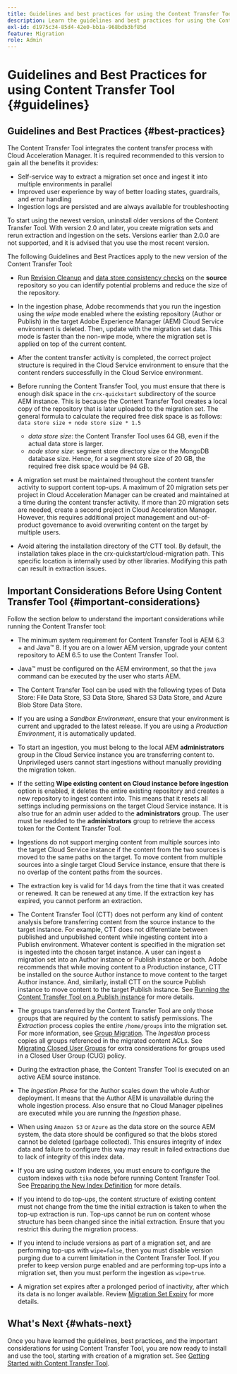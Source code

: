 ```yaml
---
title: Guidelines and best practices for using the Content Transfer Tool
description: Learn the guidelines and best practices for using the Content Transfer Tool.
exl-id: d1975c34-85d4-42e0-bb1a-968bdb3bf85d
feature: Migration
role: Admin
---
```


# Guidelines and  Best Practices for using Content Transfer Tool {#guidelines}

## Guidelines and Best Practices {#best-practices}

<!-- Alexandru: hiding for now

>[!CONTEXTUALHELP]
>id="aemcloud_ctt_guidelines"
>title="Guidelines and Best Practices"
>abstract="Review guidelines and best practices to use the Content Transfer tool including revision cleanup tasks, Disk space considerations and more."
>additional-url="https://experienceleague.adobe.com/docs/experience-manager-cloud-service/content/migration-journey/cloud-migration/content-transfer-tool/getting-started-content-transfer-tool.html" text="Important Considerations for using Content Transfer Tool"
>additional-url="https://experienceleague.adobe.com/docs/experience-manager-cloud-service/content/migration-journey/cloud-migration/content-transfer-tool/group-migration.md#important-considerations" text="Important Considerations when Migrating Groups" 

-->

The Content Transfer Tool integrates the content transfer process with Cloud Acceleration Manager. It is required recommended to this version to gain all the benefits it provides:

* Self-service way to extract a migration set once and ingest it into multiple environments in parallel
* Improved user experience by way of better loading states, guardrails, and error handling 
* Ingestion logs are persisted and are always available for troubleshooting

To start using the newest version, uninstall older versions of the Content Transfer Tool. With version 2.0 and later, you create migration sets and rerun extraction and ingestion on the sets.
Versions earlier than 2.0.0 are not supported, and it is advised that you use the most recent version.

The following Guidelines and Best Practices apply to the new version of the Content Transfer Tool:

* Run [Revision Cleanup](https://experienceleague.adobe.com/docs/experience-manager-65/deploying/deploying/revision-cleanup.html) and [data store consistency checks](https://experienceleague.adobe.com/docs/experience-cloud-kcs/kbarticles/KA-16550.html) on the **source** repository so you can identify potential problems and reduce the size of the repository.

* In the ingestion phase, Adobe recommends that you run the ingestion using the *wipe* mode enabled where the existing repository (Author or Publish) in the target Adobe Experience Manager (AEM) Cloud Service environment is deleted. Then, update with the migration set data. This mode is faster than the non-wipe mode,  where the migration set is applied on top of the current content.

* After the content transfer activity is completed, the correct project structure is required in the Cloud Service environment to ensure that the content renders successfully in the Cloud Service environment.

* Before running the Content Transfer Tool, you must ensure that there is enough disk space in the `crx-quickstart` subdirectory of the source AEM instance. This is because the Content Transfer Tool creates a local copy of the repository that is later uploaded to the migration set. 
   The general formula to calculate the required free disk space is as follows:
   `data store size + node store size * 1.5`

     * *data store size*: the Content Transfer Tool uses 64 GB, even if the actual data store is larger.
     * *node store size*: segment store directory size or the MongoDB database size.
  Hence, for a segment store size of 20 GB, the required free disk space would be 94 GB.
  
* A migration set must be maintained throughout the content transfer activity to support content top-ups. A maximum of 20 migration sets per project in Cloud Acceleration Manager can be created and maintained at a time during the content transfer activity. If more than 20 migration sets are needed, create a second project in Cloud Acceleration Manager. However, this requires additional project management and out-of-product governance to avoid overwriting content on the target by multiple users.

* Avoid altering the installation directory of the CTT tool. By default, the installation takes place in the crx-quickstart/cloud-migration path. This specific location is internally used by other libraries. Modifying this path can result in extraction issues.

## Important Considerations Before Using Content Transfer Tool {#important-considerations}

Follow the section below to understand the important considerations while running the Content Transfer tool:

* The minimum system requirement for Content Transfer Tool is AEM 6.3 + and Java&trade; 8. If you are on a lower AEM version, upgrade your content repository to AEM 6.5 to use the Content Transfer Tool.

* Java&trade; must be configured on the AEM environment, so that the `java` command can be executed by the user who starts AEM.

* The Content Transfer Tool can be used with the following types of Data Store: File Data Store, S3 Data Store, Shared S3 Data Store, and Azure Blob Store Data Store.

* If you are using a *Sandbox Environment*, ensure that your environment is current and upgraded to the latest release. If you are using a *Production Environment*, it is automatically updated.

* To start an ingestion, you must belong to the local AEM **administrators** group in the Cloud Service instance you are transferring content to. Unprivileged users cannot start ingestions without manually providing the migration token.

* If the setting **Wipe existing content on Cloud instance before ingestion** option is enabled, it deletes the entire existing repository and creates a new repository to ingest content into. This means that it resets all settings including permissions on the target Cloud Service instance. It is also true for an admin user added to the **administrators** group. The user must be readded to the **administrators** group to retrieve the access token for the Content Transfer Tool.

* Ingestions do not support merging content from multiple sources into the target Cloud Service instance if the content from the two sources is moved to the same paths on the target. To move content from multiple sources into a single target Cloud Service instance, ensure that there is no overlap of the content paths from the sources.

* The extraction key is valid for 14 days from the time that it was created or renewed. It can be renewed at any time. If the extraction key has expired, you cannot perform an extraction.

* The Content Transfer Tool (CTT) does not perform any kind of content analysis before transferring content from the source instance to the target instance. For example, CTT does not differentiate between published and unpublished content while ingesting content into a Publish environment. Whatever content is specified in the migration set is ingested into the chosen target instance. A user can ingest a migration set into an Author instance or Publish instance or both. Adobe recommends that while moving content to a Production instance, CTT be installed on the source Author instance to move content to the target Author instance. And, similarly, install CTT on the source Publish instance to move content to the target Publish instance. See [Running the Content Transfer Tool on a Publish instance](https://experienceleague.adobe.com/docs/experience-manager-cloud-service/content/migration-journey/cloud-migration/content-transfer-tool/getting-started-content-transfer-tool.html#running-tool) for more details.

* The groups transferred by the Content Transfer Tool are only those groups that are required by the content to satisfy permissions. The _Extraction_ process copies the entire `/home/groups` into the migration set. For more information, see [Group Migration](/help/journey-migration/content-transfer-tool/using-content-transfer-tool/group-migration.md). The _Ingestion_ process copies all groups referenced in the migrated content ACLs. See [Migrating Closed User Groups](/help/journey-migration/content-transfer-tool/using-content-transfer-tool/closed-user-groups-migration.md) for extra considerations for groups used in a Closed User Group (CUG) policy.

* During the extraction phase, the Content Transfer Tool is executed on an active AEM source instance.

* The *Ingestion Phase* for the Author scales down the whole Author deployment. It means that the Author AEM is unavailable during the whole ingestion process. Also ensure that no Cloud Manager pipelines are executed while you are running the *Ingestion* phase. 

* When using `Amazon S3` or `Azure` as the data store on the source AEM system, the data store should be configured so that the blobs stored cannot be deleted (garbage collected). This ensures integrity of index data and failure to configure this way may result in failed extractions due to lack of integrity of this index data.

* If you are using custom indexes, you must ensure to configure  the custom indexes with `tika` node before running Content Transfer Tool. See [Preparing the New Index Definition](https://experienceleague.adobe.com/docs/experience-manager-cloud-service/content/operations/indexing.html#preparing-the-new-index-definition) for more details.

* If you intend to do top-ups, the content structure of existing content must not change from the time the initial extraction is taken to when the top-up extraction is run. Top-ups cannot be run on content whose structure has been changed since the initial extraction. Ensure that you restrict this during the migration process.

* If you intend to include versions as part of a migration set, and are performing top-ups with `wipe=false`, then you must disable version purging due to a current limitation in the Content Transfer Tool. If you prefer to keep version purge enabled and are performing top-ups into a migration set, then you must perform the ingestion as `wipe=true`.

* A migration set expires after a prolonged period of inactivity, after which its data is no longer available. Review [Migration Set Expiry](https://experienceleague.adobe.com/docs/experience-manager-cloud-service/content/migration-journey/cloud-migration/content-transfer-tool/overview-content-transfer-tool.html#migration-set-expiry) for more details.

## What's Next {#whats-next}

Once you have learned the guidelines, best practices, and the important considerations for using Content Transfer Tool, you are now ready to install and use the tool, starting with creation of a migration set. See [Getting Started with Content Transfer Tool](/help/journey-migration/content-transfer-tool/using-content-transfer-tool/getting-started-content-transfer-tool.md).
